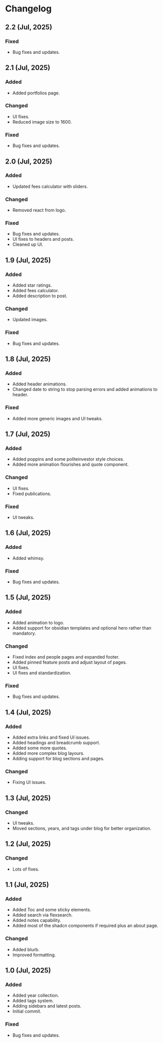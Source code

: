 # Changelog

## 2.2 (Jul, 2025)

### Fixed

- Bug fixes and updates.


## 2.1 (Jul, 2025)

### Added

- Added portfolios page.

### Changed

- UI fixes.
- Reduced image size to 1600.

### Fixed

- Bug fixes and updates.


## 2.0 (Jul, 2025)

### Added

- Updated fees calculator with sliders.

### Changed

- Removed react from logo.

### Fixed

- Bug fixes and updates.
- UI fixes to headers and posts.
- Cleaned up UI.


## 1.9 (Jul, 2025)

### Added

- Added star ratings.
- Added fees calculator.
- Added description to post.

### Changed

- Updated images.

### Fixed

- Bug fixes and updates.


## 1.8 (Jul, 2025)

### Added

- Added header animations.
- Changed date to string to stop parsing errors and added animations to header.

### Fixed

- Added more generic images and UI tweaks.


## 1.7 (Jul, 2025)

### Added

- Added poppins and some politeinvestor style choices.
- Added more animation flourishes and quote component.

### Changed

- UI fixes.
- Fixed publications.

### Fixed

- UI tweaks.


## 1.6 (Jul, 2025)

### Added

- Added whimsy.

### Fixed

- Bug fixes and updates.


## 1.5 (Jul, 2025)

### Added

- Added animation to logo.
- Added support for obsidian templates and optional hero rather than mandatory.

### Changed

- Fixed index and people pages and expanded footer.
- Added pinned feature posts and adjust layout of pages.
- UI fixes.
- UI fixes and standardization.

### Fixed

- Bug fixes and updates.


## 1.4 (Jul, 2025)

### Added

- Added extra links and fixed UI issues.
- Added headings and breadcrumb support.
- Added some more quotes.
- Added more complex blog layours.
- Adding support for blog sections and pages.

### Changed

- Fixing UI issues.


## 1.3 (Jul, 2025)

### Changed

- UI tweaks.
- Moved sections, years, and tags under blog for better organization.


## 1.2 (Jul, 2025)

### Changed

- Lots of fixes.


## 1.1 (Jul, 2025)

### Added

- Added Toc and some sticky elements.
- Added search via flexsearch.
- Added notes capability.
- Added most of the shadcn components if required plus an about page.

### Changed

- Added blurb.
- Improved formatting.


## 1.0 (Jul, 2025)

### Added

- Added year collection.
- Added tags system.
- Adding sidebars and latest posts.
- Initial commit.

### Fixed

- Bug fixes and updates.

